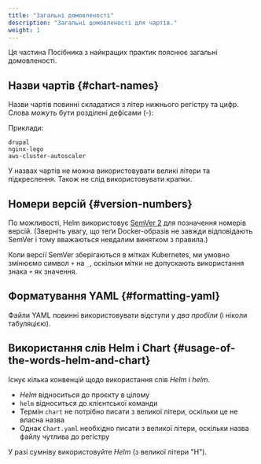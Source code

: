 ```yaml
---
title: "Загальні домовленості"
description: "Загальні домовленості для чартів."
weight: 1
---
```


Ця частина Посібника з найкращих практик пояснює загальні домовленості.

## Назви чартів {#chart-names}

Назви чартів повинні складатися з літер нижнього регістру та цифр. Слова _можуть_ бути розділені дефісами (-):

Приклади:

```none
drupal
nginx-lego
aws-cluster-autoscaler
```

У назвах чартів не можна використовувати великі літери та підкреслення. Також не слід використовувати крапки.

## Номери версій {#version-numbers}

По можливості, Helm використовує [SemVer 2](https://semver.org) для позначення номерів версій. (Зверніть увагу, що теґи Docker-образів не завжди відповідають SemVer і тому вважаються невдалим винятком з правила.)

Коли версії SemVer зберігаються в мітках Kubernetes, ми умовно змінюємо символ `+` на `_`, оскільки мітки не допускають використання знака `+` як значення.

## Форматування YAML {#formatting-yaml}

Файли YAML повинні використовувати відступи у _два пробіли_ (і ніколи табуляцією).

## Використання слів Helm і Chart {#usage-of-the-words-helm-and-chart}

Існує кілька конвенцій щодо використання слів _Helm_ і _helm_.

- _Helm_ відноситься до проєкту в цілому
- `helm` відноситься до клієнтської команди
- Термін `chart` не потрібно писати з великої літери, оскільки це не власна назва
- Однак `Chart.yaml` необхідно писати з великої літери, оскільки назва файлу чутлива до регістру

У разі сумніву використовуйте _Helm_ (з великої літери "H").
